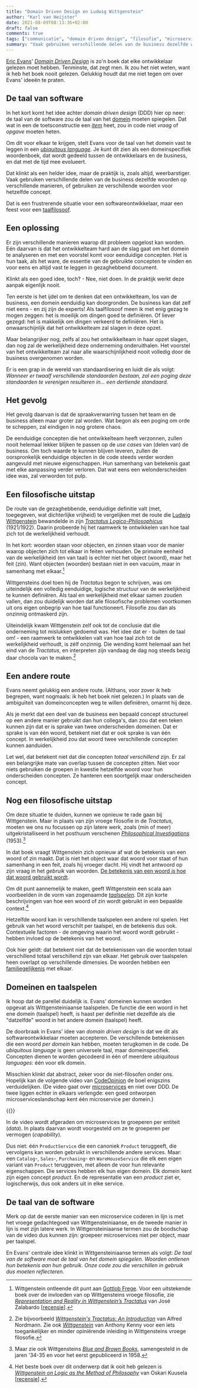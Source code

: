 ```yaml
---
title: "Domain Driven Design en Ludwig Wittgenstein"
author: "Karl van Heijster"
date: 2021-08-09T08:13:36+02:00
draft: false
comments: true
tags: ["communicatie", "domain driven design", "filosofie", "microservices", "software architectuur"]
summary: "Vaak gebruiken verschillende delen van de business dezelfde woorden op verschillende manieren, of gebruiken ze verschillende woorden voor hetzelfde concept. Dat is een frustrerende situatie voor een softwareontwikkelaar, maar een feest voor een taalfilosoof."
---
```


[Eric Evans](https://www.domainlanguage.com/)' [*Domain Driven Design*](https://books.google.nl/books?id=xColAAPGubgC) is zo'n boek dat elke ontwikkelaar gelezen moet hebben. Tenminste, dat zegt men. Ik zou het niet weten, want ik heb het boek nooit gelezen. Gelukkig houdt dat me niet tegen om over Evans' ideeën te praten.


## De taal van software


In het kort komt het idee achter *domain driven design* (DDD) hier op neer: de taal van de software zou de taal van het [domein](https://en.wikipedia.org/wiki/Business_domain) moeten spiegelen. Dat wat in een de toetsconstructie een [*item*](http://www.imsglobal.org/spec/qti/v3p0/guide#h.w7rp6is7v7fd) heet, zou in code niet *vraag* of *opgave* moeten heten.


Om dit voor elkaar te krijgen, stelt Evans voor de taal van het domein vast te leggen in een [*ubiquitous language*](https://martinfowler.com/bliki/UbiquitousLanguage.html). Je kunt dit zien als een domeinspecifiek woordenboek, dat wordt gedeeld tussen de ontwikkelaars en de business, en dat met de tijd mee evolueert.


Dat klinkt als een helder idee, maar de praktijk is, zoals altijd, weerbarstiger. Vaak gebruiken verschillende delen van de business dezelfde woorden op verschillende manieren, of gebruiken ze verschillende woorden voor hetzelfde concept. 


Dat is een frustrerende situatie voor een softwareontwikkelaar, maar een feest voor een [taalfilosoof](https://en.wikipedia.org/wiki/Philosophy_of_language).


## Een oplossing


Er zijn verschillende manieren waarop dit probleem opgelost kan worden. Eén daarvan is dat het ontwikkelteam hard aan de slag gaat om het domein te analyseren en met een voorstel komt voor eenduidige concepten. Het is hun taak, als het ware, de essentie van de gebruikte concepten te vinden en voor eens en altijd vast te leggen in gezaghebbend document.


Klinkt als een goed idee, toch? - Nee, niet doen. In de praktijk werkt deze aanpak eigenlijk nooit.


Ten eerste is het ijdel om te denken dat een ontwikkelteam, los van de business, een domein eenduidig kan doorgronden. De business kan dat zelf niet eens - en zij zijn de experts! Als taalfilosoof meen ik met enig gezag te mogen zeggen: het is moeilijk om dingen goed te definiëren. Of liever gezegd: het is makkelijk om dingen verkeerd te definiëren. Het is onwaarschijnlijk dat het ontwikkelteam zal slagen in deze opzet.


Maar belangrijker nog, zelfs al zou het ontwikkelteam in haar opzet slagen, dan nog zal de werkelijkheid deze onderneming onderuithalen. Het voorstel van het ontwikkelteam zal naar alle waarschijnlijkheid nooit volledig door de business overgenomen worden. 


Er is een grap in de wereld van standaardisering en luidt die als volgt: *Wanneer er twaalf verschillende standaarden bestaan, zal een poging deze standaarden te verenigen resulteren in... een dertiende standaard.*


## Het gevolg


Het gevolg daarvan is dat de spraakverwarring tussen het team en de business alleen maar groter zal worden. Wat begon als een poging om orde te scheppen, zal eindigen in nog grotere chaos.


De eenduidige concepten die het ontwikkelteam heeft verzonnen, zullen nooit helemaal lekker blijken te passen op de *use cases* van (delen van) de business. Om toch waarde te kunnen blijven leveren, zullen de oorspronkelijk eenduidige objecten in de code steeds verder worden aangevuld met nieuwe eigenschappen. Hun samenhang van betekenis gaat met elke aanpassing verder verloren. Dat wat eens een welonderscheiden idee was, zal verworden tot pulp. 


## Een filosofische uitstap


De route van de gezaghebbende, eenduidige definitie valt (met, toegegeven, wat dichterlijke vrijheid) te vergelijken met de route die [Ludwig Wittgenstein](https://plato.stanford.edu/entries/wittgenstein/) bewandelde in zijn [*Tractatus Logico-Philosophicus*](https://books.google.nl/books?id=0gKCAAAAQBAJ) (1921/1922). Daarin probeerde hij het raamwerk te ontwikkelen van hoe taal zich tot de werkelijkheid verhoudt. 


In het kort: woorden staan voor objecten, en zinnen staan voor de manier waarop objecten zich tot elkaar in feiten verhouden. De primaire eenheid van de werkelijkheid (en van taal) is echter niet het object (woord), maar het feit (zin). Want objecten (woorden) bestaan niet in een vacuüm, maar in samenhang met elkaar.[^1]


Wittgensteins doel toen hij de *Tractatus* begon te schrijven, was om uiteindelijk een volledig eenduidige, logische structuur van de werkelijkheid te kunnen definiëren. Als taal en werkelijkheid met elkaar samen zouden vallen, dan zou duidelijk worden dat alle filosofische problemen voortkomen uit ons eigen onbegrip van hoe taal functioneert. Filosofie zou dan als onzinnig ontmaskerd zijn.


Uiteindelijk kwam Wittgenstein zelf ook tot de conclusie dat die onderneming tot mislukken gedoemd was. Het idee dat er - buiten de taal om! - een raamwerk te ontwikkelen valt van hoe taal zich tot de werkelijkheid verhoudt, is zélf onzinnig. Die wending komt helemaal aan het eind van de *Tractatus*, en interpreten zijn vandaag de dag nog steeds bezig daar chocola van te maken.[^2]


## Een andere route


Evans neemt gelukkig een andere route. (Althans, voor zover ik heb begrepen, want nogmaals: ik heb het boek niet gelezen.) In plaats van de ambiguïteit van domeinconcepten weg te willen definiëren, omarmt hij deze.


Als je merkt dat een deel van de business een bepaald concept structureel op een andere manier gebruikt dan hun collega's, dan zou dat een teken kunnen zijn dat er is sprake van twee onderscheiden domeinen. Dat er sprake is van één woord, betekent niet dat er ook sprake is van één concept. In werkelijkheid zou dat woord twee verschillende concepten kunnen aanduiden.


Let wel, dat betekent niet dat die concepten *totaal verschillend* zijn. Er zal een belangrijke mate van overlap tussen de concepten zitten. Niet voor niets gebruiken de groepen in kwestie hetzelfde woord voor hun onderscheiden concepten. Ze hanteren een soortgelijk maar onderscheiden concept.


## Nog een filosofische uitstap


Om deze situatie te duiden, kunnen we opnieuw te rade gaan bij Wittgenstein. Maar in plaats van zijn vroege filosofie in de *Tractatus*, moeten we ons nu focussen op zijn latere werk, zoals (min of meer) uitgekristalliseerd in het posthuum verschenen [*Philosophical Investigations*](https://books.google.nl/books?id=XN9yyyhYMDoC) (1953).[^3]


In dat boek vraagt Wittgenstein zich opnieuw af wat de betekenis van een woord of zin maakt. Dat is niet het object waar dat woord voor staat of hun samenhang in een feit, zoals hij vroeger dacht. Hij vindt het antwoord op zijn vraag in het *gebruik* van woorden. [De betekenis van een woord *is* hoe dat woord gebruikt wordt](https://plato.stanford.edu/entries/wittgenstein/#MeanUse).


Om dit punt aannemelijk te maken, geeft Wittgenstein een scala aan voorbeelden in de vorm van zogenaamde [*taalspelen*](https://plato.stanford.edu/entries/wittgenstein/#LangGameFamiRese). Dit zijn korte beschrijvingen van hoe een woord of zin wordt gebruikt in een bepaalde context.[^4] 


Hetzelfde woord kan in verschillende taalspelen een andere rol spelen. Het gebruik van het woord verschilt per taalspel, en de betekenis dus ook. Contextuele factoren - de omgeving waarin het woord wordt gebruikt - hebben invloed op de betekenis van het woord.


Ook hier geldt: dat betekent niet dat de betekenissen van die woorden totaal verschillend totaal verschillend zijn van elkaar. Het gebruik over taalspelen heen overlapt op verschillende dimensies. De woorden hebben een [familiegelijkenis](https://plato.stanford.edu/entries/wittgenstein/#LangGameFamiRese) met elkaar.


## Domeinen en taalspelen


Ik hoop dat de parellel duidelijk is. Evans' domeinen kunnen worden opgevat als Wittgensteiniaanse taalspelen. De functie die een woord in het ene domein (taalspel) heeft, is haast per definitie niet dezelfde als die "datzelfde" woord in het andere domein (taalspel) heeft. 


De doorbraak in Evans' idee van *domain driven design* is dat we dit als softwareontwikkelaar moeten accepteren. De verschillende betekenissen die een woord *per domein* kan hebben, moeten terugkomen in de code. De *ubiquitous language* is geen universele taal, maar domeinspecifiek. Concepten dienen te worden gecodeerd in één of meerdere *ubiquitous languages*: één voor elk domein.


Misschien klinkt dat abstract, zeker voor de niet-filosofen onder ons. Hopelijk kan de volgende video van [CodeOpinion](https://www.youtube.com/channel/UC3RKA4vunFAfrfxiJhPEplw) de boel enigszins verduidelijken. (De video gaat over [microservices](https://microservices.io/) en niet over DDD. De twee liggen echter in elkaars verlengde: een goed ontworpen microserviceslandschap kent één microservice per domein.) 


{{<youtube id="2gOOstEI4vU" title="AVOID Entity Services by Focusing on Capabilities)" >}}
<br>


In de video wordt afgeraden om microservices te groeperen per entiteit (*data*). In plaats daarvan wordt voorgesteld om ze te groeperen per vermogen (*capability*).


Dus niet: één `ProductService` die een canoniek `Product` teruggeeft, die vervolgens kan worden gebruikt in verschillende andere services. Maar: een `Catalog`-, `Sales`-, `Purchasing`- en `WareHouseService` die elk een eigen variant van `Product` teruggeven, met alleen de voor hun relevante eigenschappen. Die services hebben elk hun eigen domein. Elk domein kent zijn eigen concept *product*. En de representatie van een *product* ziet er, logischerwijs, dus ook anders uit in elke service.


## De taal van de software


Merk op dat de eerste manier van een microservice coderen in lijn is met het vroege gedachtegoed van Wittgensteiniaanse, en de tweede manier in lijn is met zijn latere werk. In Wittgensteiniaanse termen zou de boodschap van de video dus kunnen zijn: groepeer microservices niet per object, maar per taalspel.


En Evans' centrale idee klinkt in Wittgensteiniaanse termen als volgt: *De taal van de software moet de taal van het domein spiegelen. Woorden ontlenen hun betekenis aan hun gebruik. Onze code zou die verschillen in gebruik dus moeten reflecteren.*


[^1]: Wittgenstein ontleende dit punt aan [Gottlob Frege](https://plato.stanford.edu/entries/frege/). Voor een uitstekende boek over de invloeden van op Wittgensteins vroege filosofie, zie [*Representation and Reality in Wittgenstein’s Tractatus*](https://books.google.nl/books?id=vqDoCQAAQBAJ) van José Zalabardo [[recensie](https://deleesclubvanalles.nl/recensie/representation-and-reality-in-wittgensteins-tractatus/)].


[^2]: Zie bijvoorbeeld [*Wittgenstein's Tractatus: An Introduction*](https://books.google.nl/books?id=u83_X1W0t04C) van Alfred Nordmann. Zie ook [*Wittgenstein*](https://books.google.nl/books?id=mDy2UvPJ9xoC) van Anthony Kenny voor een iets toegankelijker en minder opiniërende inleiding in Wittgensteins vroege filosofie.


[^3]: Maar zie ook Wittgensteins [*Blue and Brown Books*](https://en.wikipedia.org/wiki/Blue_and_Brown_Books), samengesteld in de jaren '34-35 en voor het eerst gepubliceerd in 1958. 


[^4]: Het beste boek over dit onderwerp dat ik ooit heb gelezen is [*Wittgenstein on Logic as the Method of Philosophy*](https://books.google.nl/books?id=mUSCDwAAQBAJ) van Oskari Kuusela [[recensie](https://deleesclubvanalles.nl/recensie/wittgenstein-on-logic-as-the-method-of-philosophy/)].
